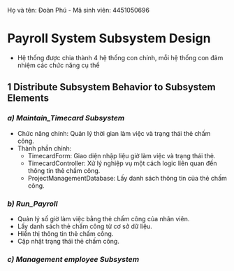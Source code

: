 Họ và tên: Đoàn Phú        -        Mã sinh viên: 4451050696

# Payroll System Subsystem Design
  - Hệ thống được chia thành 4 hệ thống con chính, mỗi hệ thống con đảm nhiệm các chức năng cụ thể
## **1 Distribute Subsystem Behavior to Subsystem Elements**
  ### **_a) Maintain_Timecard Subsystem_**
  - Chức năng chính: Quản lý thời gian làm việc và trạng thái thẻ chấm công.
  - Thành phần chính:
    - TimecardForm: Giao diện nhập liệu giờ làm việc và trạng thái thẻ.
    - TimecardController: Xử lý nghiệp vụ một cách logic liên quan đến thông tin thẻ chấm công.
    - ProjectManagementDatabase: Lấy danh sách thông tin của thẻ chấm công.
  ### **_b) Run_Payroll_**
  - Quản lý số giờ làm việc bằng thẻ chấm công của nhân viên.
  - Lấy danh sách thẻ chấm công từ cơ sở dữ liệu.
  - Hiển thị thông tin thẻ chấm công.
  - Cập nhật trạng thái thẻ chấm công.
  ### **_c) Management employee Subsystem_**



